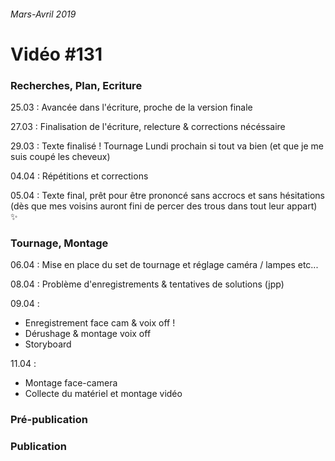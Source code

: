 ###### Mars-Avril 2019
# Vidéo #131

### Recherches, Plan, Ecriture
25.03 : Avancée dans l'écriture, proche de la version finale

27.03 : Finalisation de l'écriture, relecture & corrections nécéssaire

29.03 : Texte finalisé ! Tournage Lundi prochain si tout va bien (et que je me suis coupé les cheveux)

04.04 : Répétitions et corrections

05.04 : Texte final, prêt pour être prononcé sans accrocs et sans hésitations (dès que mes voisins auront fini de percer des trous dans tout leur appart) :sparkles:

### Tournage, Montage
06.04 : Mise en place du set de tournage et réglage caméra / lampes etc...

08.04 : Problème d'enregistrements & tentatives de solutions (jpp)

09.04 :
- Enregistrement face cam & voix off !
- Dérushage & montage voix off
- Storyboard 

11.04 :
- Montage face-camera
- Collecte du matériel et montage vidéo

### Pré-publication

### Publication


